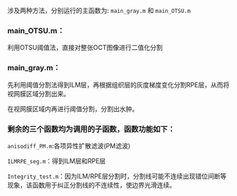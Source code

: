 涉及两种方法，分别运行的主函数为: `main_gray.m` 和 `main_OTSU.m`

### main_OTSU.m：

利用OTSU阈值法，直接对整张OCT图像进行二值化分割

### main_gray.m：

先利用阈值分割法得到ILM层，再根据组织层的灰度梯度变化分割RPE层，从而将视网膜区域分割出来。

在视网膜区域内再进行阈值分割，分割出水肿。


### 剩余的三个函数均为调用的子函数，函数功能如下：

`anisodiff_PM.m`:各项异性扩散滤波(PM滤波)

`ILMRPE_seg.m`：得到ILM层和RPE层

`Integrity_test.m`：因为ILM/RPE层分割时，分割线可能不连续出现错位间断等现象，该函数用于纠正分割线的不连续性，使边界光滑连续。
